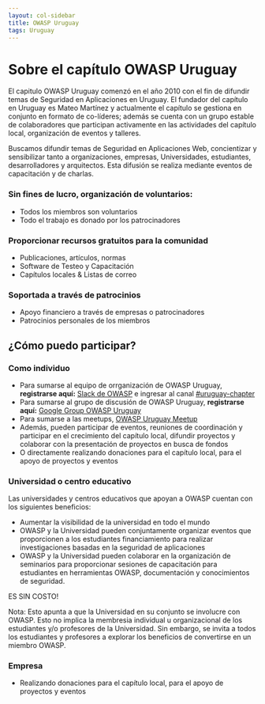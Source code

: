 ```yaml
---
layout: col-sidebar
title: OWASP Uruguay
tags: Uruguay
---
```


# Sobre el capítulo OWASP Uruguay
El capitulo OWASP Uruguay comenzó en el año 2010 con el fin de difundir temas de Seguridad en Aplicaciones en Uruguay. El fundador del capítulo en Uruguay es Mateo Martínez y actualmente el capítulo se gestiona en conjunto en formato de co-líderes; además se cuenta con un grupo estable de colaboradores que participan activamente en las actividades del capítulo local, organización de eventos y talleres.

Buscamos difundir temas de Seguridad en Aplicaciones Web, concientizar y sensibilizar tanto a organizaciones, empresas, Universidades, estudiantes, desarrolladores y arquitectos. Esta difusión se realiza mediante eventos de capacitación y de charlas.

### Sin fines de lucro, organización de voluntarios:
* Todos los miembros son voluntarios
* Todo el trabajo es donado por los patrocinadores

### Proporcionar recursos gratuitos para la comunidad
* Publicaciones, artículos, normas
* Software de Testeo y Capacitación
* Capítulos locales & Listas de correo

### Soportada a través de patrocinios
* Apoyo financiero a través de empresas o patrocinadores
* Patrocinios personales de los miembros

## ¿Cómo puedo participar?
### Como individuo
* Para sumarse al equipo de orrganización de OWASP Uruguay, <b>registrarse aquí:</b> <a href="https://join.slack.com/t/owasp/shared_invite/enQtNjExMTc3MTg0MzU4LWQ2Nzg3NGJiZGQ2MjRmNzkzN2Q4YzU1MWYyZTdjYjA2ZTA5M2RkNzE2ZjdkNzI5ZThhOWY5MjljYWZmYmY4ZjM">Slack de OWASP</a> e ingresar al canal <a href="https://owasp.slack.com/messages/owasp-uruguay/">#uruguay-chapter</a>
* Para sumarse al grupo de discusión de OWASP Uruguay, <b>registrarse aquí:</b> <a href="https://groups.google.com/a/owasp.org/forum/#!forum/uruguay-chapter">Google Group OWASP Uruguay</a>
* Para sumarse a las meetups, <a href="https://www.meetup.com/OWASP-Uruguay-Chapter">OWASP Uruguay Meetup</a>
* Además, pueden participar de eventos, reuniones de coordinación y participar en el crecimiento del capítulo local, difundir proyectos y colaborar con la presentación de proyectos en busca de fondos
* O directamente realizando donaciones para el capítulo local, para el apoyo de proyectos y eventos

### Universidad o centro educativo
Las universidades y centros educativos que apoyan a OWASP cuentan con los siguientes beneficios:
* Aumentar la visibilidad de la universidad en todo el mundo
* OWASP y la Universidad pueden conjuntamente organizar eventos que proporcionen a los estudiantes financiamiento para realizar investigaciones basadas en la seguridad de aplicaciones
* OWASP y la Universidad pueden colaborar en la organización de seminarios para proporcionar sesiones de capacitación para estudiantes en herramientas OWASP, documentación y conocimientos de seguridad.

ES SIN COSTO!

Nota: Esto apunta a que la Universidad en su conjunto se involucre con OWASP. Esto no implica la membresia individual u organizacional de los estudiantes y/o profesores de la Universidad. Sin embargo, se invita a todos los estudiantes y profesores a explorar los beneficios de convertirse en un miembro OWASP.

### Empresa
* Realizando donaciones para el capítulo local, para el apoyo de proyectos y eventos
